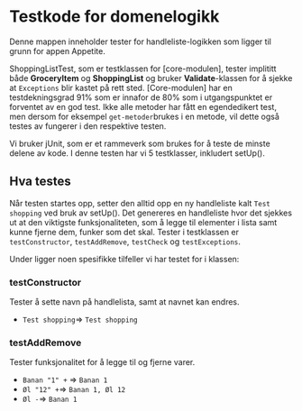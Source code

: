 # Testkode for domenelogikk

Denne mappen inneholder tester for handleliste-logikken som ligger til grunn for appen Appetite. 

ShoppingListTest, som er testklassen for [core-modulen], tester implititt både **GroceryItem** og **ShoppingList** og bruker **Validate**-klassen for å sjekke at `Exceptions` blir kastet på rett sted. [Core-modulen] har en testdekningsgrad 91% som er innafor de 80% som i utgangspunktet er forventet av en god test. Ikke alle metoder har fått en egendedikert test, men dersom for eksempel `get-metoder`brukes i en metode, vil dette også testes av fungerer i den respektive testen. 

Vi bruker jUnit, som er et rammeverk som brukes for å teste de minste delene av kode. I denne testen har vi 5 testklasser, inkludert setUp().

## Hva testes
Når testen startes opp, setter den alltid opp en ny handleliste kalt `Test shopping` ved bruk av setUp(). Det genereres en handleliste hvor det sjekkes ut at den viktigste funksjonaliteten, som å legge til elementer i lista samt kunne fjerne dem, funker som det skal. Tester i testklassen er `testConstructor`, `testAddRemove`, `testCheck` og `testExceptions`.

 Under ligger noen spesifikke tilfeller vi har testet for i klassen: 

### testConstructor 
Tester å sette navn på handlelista, samt at navnet kan endres. 
- `Test shopping`=> `Test shopping`

### testAddRemove
Tester funksjonalitet for å legge til og fjerne varer.
- `Banan "1" +` => `Banan 1`
- `Øl "12" +`=> `Banan 1, Øl 12`
- `Øl -`=> `Banan 1`